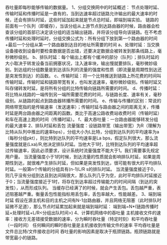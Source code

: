 吞吐量即每秒能够传输的数据量。
1、分组交换网中的时延概述：
节点处理时延、传输时延和传播时延是一直有的，当到达速率超过链路允许输出的最大速率的时候，还会有排队时延，这些时延加起来就是节点总时延，即端到端实验。
链路的前面有一个队列（即缓存），当该分组从上游节点到达路由器的时候，路由器会检查该分组的首部已决定该分组的适当输出链路，并将该分组导向该链路。在不考虑传播时延和处理时延时，分组交换公式为：所有分组下放到第一个路由器的时间+最后一个分组从第一个路由器到达目的地址所需要的时间
a、处理时延：当交换设备接收到设备时要检查数据是否出错，还要决定数据会被转发到那条线路上，毫秒微秒级别。
b、排队时延：每个输出上都有个缓冲的部分（队列）；排队时延的大小取决于转发设备当前拥塞状况，注入速率块，输出慢就要排队，毫秒微妙级别。到达组的分组数量是到达该队列的流量的强度和性质（即流量是周期性到达还是突发性到达）的函数。
c、传输时延：将一个比特推送到链路上所花费的时间叫传输时延，传输时延和链路带宽有关，也叫发送速率，毫秒微妙级别。传输时延又叫存储转发时延，是将所有分组的比特传输向链路所需要的时间。
d、传播时延：将比特从线路的一端传到另一端所需要花费的时间，与链路长度、速率有关，毫秒级别。从链路的起点到路由器转播所需要的时间。
e、传输与传播的区别：常说的网络带宽指的是传输速率（发送速率）；传输时延与路由器之间的距离无关，传播时延是两台路由器之间距离的函数。类比于高速公路收费站收费时间（传输时延）和车在高速上跑的时间（传播时延）。
f、最大吞吐量：一台路由器能够转发分组的最大速率
2、排队时延和丢包
流量强度：设链路带宽（输出带宽）为R（理解为比特从队列中推出的速率bps），分组大小为L比特，分组到达队列的平均速率为a（每秒分组pkt），则比特到达队列的平均速率是La bps，假定队列很大，那么流量强度就是(Lxa)/R,他决定排队时延。当他大于1时，比特到达队列的平均速率超过传输速率，因此必须要求，设计系统时流量强度不能大于1。我们需要事先规定用户量。
当流量强度小于1的时候，到达流量的性质就会影响排队时延，如果是周期性到达，就很难产生排队时延，但如果是突发性到达，很可能有很大的平均排队时延。一般第n个传输的分组具有(n-1)L/R s的排队时延。
当流量强度接近于0，则几乎没有分组到达且到达间隔很大，那么队列几乎为空，此时平均排队时延接近于0；当流量强度接近于1时，将存在到达率超过传输能力的时间间隔（到达的突发性），从而形成队列。
当缓存已经满了的时候，就会产生丢包。丢包越严重，表述阻塞越严重。衡量丢包性能指标用丢包率，丢包率越大，性能越差。
3、端到端时延
假设在源主机和目的主机之间有N-1台路由器，并且网络无阻塞（此时排队时延微不足道），那么节点时延累加起来就是端到端时延：
端到端=N*(链路传播时延+处理时延+L/R<分组出队时间>)
4、计算机网络中的吞吐量
主机接收文件的速率：接收方无差错接受数据的速率，分为瞬时吞吐量（特定时刻）和平均吞吐量（一段时间）
任何瞬间的瞬时吞吐量是主机接收到传输文件的速率
平均吞吐量是文件总比特/文件接收总时间
吞吐量的影响因素是取决于瓶颈链路。瓶颈链路就是带宽最小的链路。
